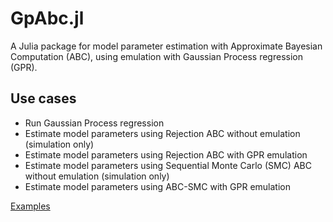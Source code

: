 # GpAbc.jl

A Julia package for model parameter estimation with Approximate Bayesian Computation (ABC),
using emulation with Gaussian Process regression (GPR).

## Use cases
* Run Gaussian Process regression
* Estimate model parameters using Rejection ABC without emulation (simulation only)
* Estimate model parameters using Rejection ABC with GPR emulation
* Estimate model parameters using Sequential Monte Carlo (SMC) ABC without emulation (simulation only)
* Estimate model parameters using ABC-SMC with GPR emulation

[Examples](@ref)
